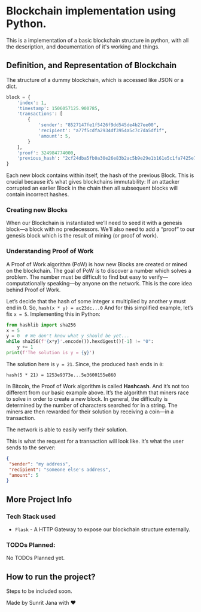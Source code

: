 # Blockchain implementation using Python.

This is a implementation of a basic blockchain structure in python, with all the description, and documentation of it's working and things.

## Definition, and Representation of Blockchain

The structure of a dummy blockchain, which is accessed like JSON or a dict.

```python
block = {
    'index': 1,
    'timestamp': 1506057125.900785,
    'transactions': [
        {
            'sender': "8527147fe1f5426f9dd545de4b27ee00",
            'recipient': "a77f5cdfa2934df3954a5c7c7da5df1f",
            'amount': 5,
        }
    ],
    'proof': 324984774000,
    'previous_hash': "2cf24dba5fb0a30e26e83b2ac5b9e29e1b161e5c1fa7425e73043362938b9824"
}
```

Each new block contains within itself, the hash of the previous Block. 
This is crucial because it’s what gives blockchains immutability: 
If an attacker corrupted an earlier Block in the chain then all subsequent blocks will 
contain incorrect hashes.

### Creating new Blocks

When our Blockchain is instantiated we’ll need to seed it with a genesis block—a block with 
no predecessors. We’ll also need to add a “proof” to our genesis block which is the result of 
mining (or proof of work).

### Understanding Proof of Work

A Proof of Work algorithm (PoW) is how new Blocks are created or mined on the blockchain.
The goal of PoW is to discover a number which solves a problem. The number must be difficult to 
find but easy to verify—computationally speaking—by anyone on the network. 
This is the core idea behind Proof of Work.

Let’s decide that the hash of some integer x multiplied by another y must end in 0. 
So, `hash(x * y) = ac23dc...0` And for this simplified example, let’s fix `x = 5`. 
Implementing this in Python:

```python
from hashlib import sha256
x = 5
y = 0  # We don't know what y should be yet...
while sha256(f'{x*y}'.encode()).hexdigest()[-1] != "0":
    y += 1
print(f'The solution is y = {y}')
```

The solution here is `y = 21`. Since, the produced hash ends in `0`:

```
hash(5 * 21) = 1253e9373e...5e3600155e860
```

In Bitcoin, the Proof of Work algorithm is called **Hashcash**.
And it’s not too different from our basic example above. 
It’s the algorithm that miners race to solve in order to create a new block. 
In general, the difficulty is determined by the number of characters searched for in a string. 
The miners are then rewarded for their solution by receiving a coin—in a transaction.

The network is able to easily verify their solution.

This is what the request for a transaction will look like. It’s what the user sends to the server:
```json
{
 "sender": "my address",
 "recipient": "someone else's address",
 "amount": 5
}
```


## More Project Info

### Tech Stack used

- `Flask` - A HTTP Gateway to expose our blockchain structure externally.

### TODOs Planned:

No TODOs Planned yet.

## How to run the project?

Steps to be included soon.

Made by Sunrit Jana with ❤️
